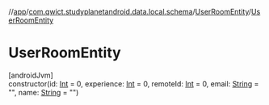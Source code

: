 //[app](../../../index.md)/[com.qwict.studyplanetandroid.data.local.schema](../index.md)/[UserRoomEntity](index.md)/[UserRoomEntity](-user-room-entity.md)

# UserRoomEntity

[androidJvm]\
constructor(id: [Int](https://kotlinlang.org/api/latest/jvm/stdlib/kotlin/-int/index.html) = 0, experience: [Int](https://kotlinlang.org/api/latest/jvm/stdlib/kotlin/-int/index.html) = 0, remoteId: [Int](https://kotlinlang.org/api/latest/jvm/stdlib/kotlin/-int/index.html) = 0, email: [String](https://kotlinlang.org/api/latest/jvm/stdlib/kotlin/-string/index.html) = &quot;&quot;, name: [String](https://kotlinlang.org/api/latest/jvm/stdlib/kotlin/-string/index.html) = &quot;&quot;)
